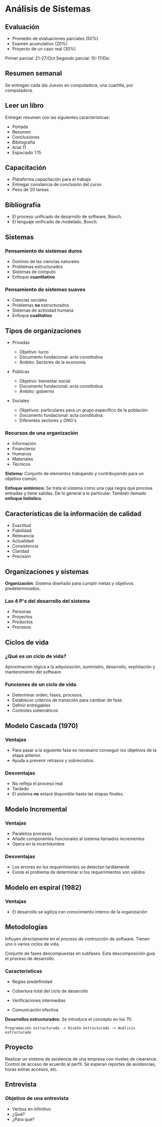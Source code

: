 # Análisis de Sistemas

## Evaluación

* Promedio de evaluaciones parciales (50%)
* Examen acumulativo (20%)
* Proyecto de un caso real (30%) 

Primer parcial: 21-27/Oct 
Segundo parcial: 10-17/Dic 

## Resumen semanal 

Se entregan cada día Jueves en computadora, una cuartilla, por computadora.

## Leer un libro 

Entregar resumen con las siguientes características: 

* Portada
* Resumen
* Conclusiones
* Bibliografía
* Arial 11
* Espaciado 1.15

## Capacitación 

* Plataforma capacitación para el trabajo
* Entregar constancia de conclusión del curso
* Peso de 20 tareas

## Bibliografía

* El proceso unificado de desarrollo de software, Booch.
* El lenguaje unificado de modelado, Booch. 

## Sistemas

### Pensamiento de sistemas duros

* Dominio de las ciencias naturales
* Problemas estructurados
* Sistemas de cómputo
* Enfoque __cuantitativo__

### Pensamiento de sistemas suaves

* Ciencias sociales
* Problemas __no__ estructurados
* Sistemas de actividad humana
* Enfoque __cualitativo__

## Tipos de organizaciones

* Privadas
    * Objetivo: lucro
    * Documento fundacional: acta constitutiva
    * Ámbito: Sectores de la economía

* Públicas
    * Objetivo: bienestar social
    * Documento fundacional: acta constitutiva
    * Ámbito: gobierno

* Sociales
    * Objetivos: particulares para un grupo específico de la población
    * Documento fundacional: acta constitutiva
    * Diferentes sectores y ONG's


### Recursos de una organización

* Información
* Financieros
* Humanos
* Materiales
* Técnicos


__Sistema:__ Conjunto de elementos trabajando y contribuyendo para un objetivo
común. 

__Enfoque sistémico:__ Se trata el sistema como una caja negra que procesa
entradas y tiene salidas. De lo general a lo particular. También llamado
__enfoque holístico__.

## Características de la información de calidad 

* Exactitud
* Fiabilidad
* Relevancia
* Actualidad
* Consistencia
* Claridad
* Precisión


## Organizaciones y sistemas

__Organización:__ Sistema diseñado para cumplir metas y objetivos
predeterminados.

### Las 4 P's del desarrollo del sistema

* Personas
* Proyectos
* Productos
* Procesos

## Ciclos de vida

### ¿Qué es un ciclo de vida?

Aproximación lógica a la adquisisción, suministro, desarrollo, explotación y
mantenimiento del software.

### Funciones de un ciclo de vida

* Determinar orden, fases, procesos.
* Establecer criterios de transición para cambiar de fase.
* Definir entregables
* Controles sistemáticos

## Modelo Cascada (1970)

### Ventajas

* Para pasar a la siguiente fase es necesario conseguir los objetivos de la
  etapa anterior.
* Ayuda a prevenir retrasos y sobrecostos.

### Desventajas

* No refleja el proceso real
* Tardado
* El sistema __no__ estará disponible hasta las etapas finales.

## Modelo Incremental

### Ventajas

* Paraleliza procesos
* Añade componentes funcionales al sistema llamados incrementos
* Opera en la incertidumbre

### Desventajas

* Los errores en los requerimientos se detectan tardíamente
* Existe el problema de determinar si los requerimientos son válidos

## Modelo en espiral (1982)

### Ventajas 

* El desarrollo se agiliza con conocimiento interno de la organización

## Metodologías

Influyen directamente en el proceso de contrucción de software. Tienen uno o
varios ciclos de vida. 

Conjunto de fases descompuestas en subfases. Esta descomposición guía el proceso
de desarrollo.

### Características

* Reglas predefinidad

* Cobertura total del ciclo de desarrollo
* Verificaciones intermedias
* Comunicación efectiva

__Desarrollos estructurados:__  Se introduce el concepto en los 70. 

```
Programación estructurada -> Diseño estructurado -> Análisis estructurado
```


## Proyecto 

Realizar un sistema de asistencia de una empresa con niveles de clearance.
Control de acceso de acuerdo al perfil. Se esperan reportes de asistencias,
horas extras accesos, etc.

## Entrevista

### Objetivo de una entrevista

* Verbos en infinitivo
* ¿Qué?
* ¿Para qué?
